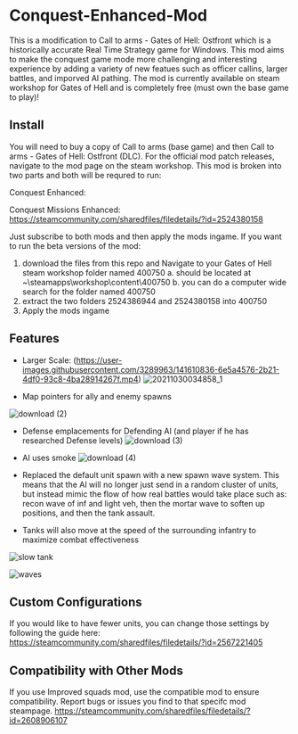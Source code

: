# Conquest-Enhanced-Mod
This is a modification to Call to arms - Gates of Hell: Ostfront which is a historically accurate Real Time Strategy game for Windows. This mod aims to make the conquest game mode more challenging and interesting experience by adding a variety of new featues such as officer callins, larger battles, and imporved AI pathing. The mod is currently available on steam workshop for Gates of Hell and is completely free (must own the base game to play)!



## Install
You will need to buy a copy of Call to arms (base game) and then Call to arms - Gates of Hell: Ostfront (DLC). For the official mod patch releases, navigate to the mod page on the steam workshop. This mod is broken into two parts and both will be requred to run: 

Conquest Enhanced:


Conquest Missions Enhanced:
https://steamcommunity.com/sharedfiles/filedetails/?id=2524380158

Just subscribe to both mods and then apply the mods ingame. 
If you want to run the beta versions of the mod:
1. download the files from this repo and Navigate to your Gates of Hell steam workshop folder named 400750
  a. should be located at ~\steamapps\workshop\content\400750 
  b. you can do a computer wide search for the folder named 400750 
2. extract the two folders 2524386944 and 2524380158 into 400750
3. Apply the mods ingame


## Features
- Larger Scale:
(https://user-images.githubusercontent.com/3289963/141610836-6e5a4576-2b21-4df0-93c8-4ba28914267f.mp4)
![20211030034858_1](https://user-images.githubusercontent.com/3289963/141610505-88393f8c-7155-43ab-8501-1d3ed2489e14.jpg)


- Map pointers for ally and enemy spawns

![download (2)](https://user-images.githubusercontent.com/3289963/141610561-7fcdc855-d9a3-4324-8030-997f15dde1c6.jpg)

- Defense emplacements for Defending AI (and player if he has researched Defense levels)
![download (3)](https://user-images.githubusercontent.com/3289963/141610700-16f4dd4a-62dc-4aa3-851f-e8daa12ab91f.jpg)


- AI uses smoke
![download (4)](https://user-images.githubusercontent.com/3289963/141610743-670d0bad-ed38-4ac2-89d7-d39ce78d1b0c.jpg)

- Replaced the default unit spawn with a new spawn wave system. This means that the AI will no longer just send in a random cluster of units, but instead mimic the flow of how real battles would take place such as: recon wave of inf and light veh, then the mortar wave to soften up positions, and then the tank assault.

-  Tanks will also move at the speed of the surrounding infantry to maximize combat effectiveness

![slow tank](https://user-images.githubusercontent.com/3289963/141610939-c416bb14-2217-44d3-8382-96367a1365cd.gif)

![waves](https://user-images.githubusercontent.com/3289963/141610880-5b79ef8b-778b-405a-a995-5202cdd523bf.gif)

## Custom Configurations 
If you would like to have fewer units, you can change those settings by following the guide here:
https://steamcommunity.com/sharedfiles/filedetails/?id=2567221405

## Compatibility with Other Mods

If you use Improved squads mod, use the compatible mod to ensure compatibility. Report bugs or issues you find to that specifc mod steampage.
https://steamcommunity.com/sharedfiles/filedetails/?id=2608906107
